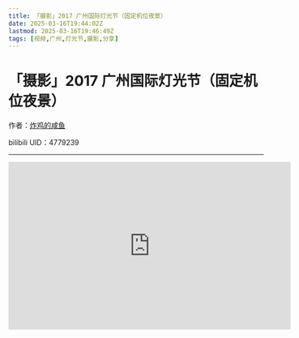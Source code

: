 ```yaml
---
title: 「摄影」2017 广州国际灯光节（固定机位夜景）
date: 2025-03-16T19:44:02Z
lastmod: 2025-03-16T19:46:49Z
tags: [视频,广州,灯光节,摄影,分享]
---
```


# 「摄影」2017 广州国际灯光节（固定机位夜景）

作者：[炸鸡的咸鱼](https://space.bilibili.com/4779239)

bilibili UID：4779239

---

<iframe sandbox="allow-forms allow-presentation allow-same-origin allow-scripts allow-modals allow-popups" src="https://player.bilibili.com/player.html?aid=16061922&amp;cid=26203905&amp;page=1" data-src="" border="0" frameborder="no" framespacing="0" allowfullscreen="true" style="width: 557px; height: 331px;"></iframe>

‍
